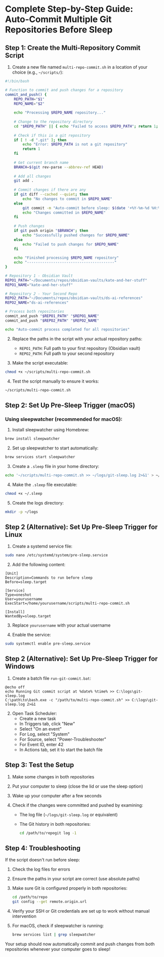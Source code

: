 # Complete Step-by-Step Guide: Auto-Commit Multiple Git Repositories Before Sleep

## Step 1: Create the Multi-Repository Commit Script

1. Create a new file named `multi-repo-commit.sh` in a location of your choice (e.g., `~/scripts/`):

```bash
#!/bin/bash

# Function to commit and push changes for a repository
commit_and_push() {
    REPO_PATH="$1"
    REPO_NAME="$2"
    
    echo "Processing $REPO_NAME repository..."
    
    # Change to the repository directory
    cd "$REPO_PATH" || { echo "Failed to access $REPO_PATH"; return 1; }
    
    # Check if this is a git repository
    if [ ! -d ".git" ]; then
        echo "Error: $REPO_PATH is not a git repository"
        return 1
    fi
    
    # Get current branch name
    BRANCH=$(git rev-parse --abbrev-ref HEAD)
    
    # Add all changes
    git add .
    
    # Commit changes if there are any
    if git diff --cached --quiet; then
        echo "No changes to commit in $REPO_NAME"
    else
        git commit -m "Auto-commit before sleep: $(date '+%Y-%m-%d %H:%M:%S')"
        echo "Changes committed in $REPO_NAME"
    fi
    
    # Push changes
    if git push origin "$BRANCH"; then
        echo "Successfully pushed changes for $REPO_NAME"
    else
        echo "Failed to push changes for $REPO_NAME"
    fi
    
    echo "Finished processing $REPO_NAME repository"
    echo "----------------------------------------"
}

# Repository 1 - Obsidian Vault
REPO1_PATH="~/Documents/repos/obsidian-vaults/kate-and-her-stuff"
REPO1_NAME="kate-and-her-stuff"

# Repository 2 - Your Second Repo
REPO2_PATH="~/Documents/repos/obsidian-vaults/ds-ai-references"
REPO2_NAME="ds-ai-references"

# Process both repositories
commit_and_push "$REPO1_PATH" "$REPO1_NAME"
commit_and_push "$REPO2_PATH" "$REPO2_NAME"

echo "Auto-commit process completed for all repositories"
```

2. Replace the paths in the script with your actual repository paths:
    
    - `REPO1_PATH`: Full path to your first repository (Obsidian vault)
    - `REPO2_PATH`: Full path to your second repository
3. Make the script executable:
    

```bash
chmod +x ~/scripts/multi-repo-commit.sh
```

4. Test the script manually to ensure it works:

```bash
~/scripts/multi-repo-commit.sh
```

## Step 2: Set Up Pre-Sleep Trigger (macOS)

### Using sleepwatcher (recommended for macOS):

1. Install sleepwatcher using Homebrew:

```bash
brew install sleepwatcher
```

2. Set up sleepwatcher to start automatically:

```bash
brew services start sleepwatcher
```

3. Create a `.sleep` file in your home directory:

```bash
echo '~/scripts/multi-repo-commit.sh >> ~/logs/git-sleep.log 2>&1' > ~/.sleep
```

4. Make the `.sleep` file executable:

```bash
chmod +x ~/.sleep
```

5. Create the logs directory:

```bash
mkdir -p ~/logs
```

## Step 2 (Alternative): Set Up Pre-Sleep Trigger for Linux

1. Create a systemd service file:

```bash
sudo nano /etc/systemd/system/pre-sleep.service
```

2. Add the following content:

```
[Unit]
Description=Commands to run before sleep
Before=sleep.target

[Service]
Type=oneshot
User=yourusername
ExecStart=/home/yourusername/scripts/multi-repo-commit.sh

[Install]
WantedBy=sleep.target
```

3. Replace `yourusername` with your actual username
    
4. Enable the service:
    

```bash
sudo systemctl enable pre-sleep.service
```

## Step 2 (Alternative): Set Up Pre-Sleep Trigger for Windows

1. Create a batch file `run-git-commit.bat`:

```batch
@echo off
echo Running Git commit script at %date% %time% >> C:\logs\git-sleep.log
C:\path\to\bash.exe -c "/path/to/multi-repo-commit.sh" >> C:\logs\git-sleep.log 2>&1
```

2. Open Task Scheduler:
    - Create a new task
    - In Triggers tab, click "New"
    - Select "On an event"
    - For Log, select "System"
    - For Source, select "Power-Troubleshooter"
    - For Event ID, enter 42
    - In Actions tab, set it to start the batch file

## Step 3: Test the Setup

1. Make some changes in both repositories
    
2. Put your computer to sleep (close the lid or use the sleep option)
    
3. Wake up your computer after a few seconds
    
4. Check if the changes were committed and pushed by examining:
    
    - The log file (`~/logs/git-sleep.log` or equivalent)
    - The Git history in both repositories:
        
        ```bash
        cd /path/to/repogit log -1
        ```
        

## Step 4: Troubleshooting

If the script doesn't run before sleep:

1. Check the log files for errors
    
2. Ensure the paths in your script are correct (use absolute paths)
    
3. Make sure Git is configured properly in both repositories:
    
    ```bash
    cd /path/to/repo
    git config --get remote.origin.url
    ```
    
4. Verify your SSH or Git credentials are set up to work without manual intervention
    
5. For macOS, check if sleepwatcher is running:
    
    ```bash
    brew services list | grep sleepwatcher
    ```
    

Your setup should now automatically commit and push changes from both repositories whenever your computer goes to sleep!